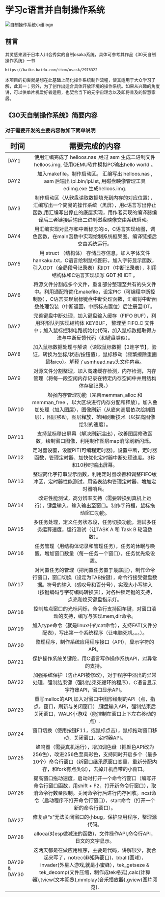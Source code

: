 # 学习c语言并自制操作系统

![自制操作系统小组logo](http://cqkj-dingding-monitor.oss-cn-hangzhou.aliyuncs.com/img/自制操作系统小组logo.jpg)

## 前言

其灵感来源于日本人川合秀实的自制osaka系统，具体可参考其作品《30天自制操作系统》一书

```html
https://baike.baidu.com/item/osask/2976322
```

本项目的初衷就是想在此基础上简化操作系统制作流程，使其适用于大众学习了解，此其一；另外，为了创作出适合具体开放环境的操作系统。如果从兴趣的角度讲，可以供单片机爱好者适用，也契合当下的元宇宙理念以及即将普及的智慧家居。

## 《30天自制操作系统》简要内容

### 对于需要开发的主要内容做如下简单说明

| <font size=5>时间</font> |              <font size=5>需要完成的内容</font>              |
| ------------------------ | :----------------------------------------------------------: |
| DAY1                     | 使用汇编完成了 helloos.nas ,经过 asm 生成二进制文件 helloos.img, 使用QEMU软件模拟PC输出hello world 。 |
| DAY2                     | 加入makefile。制作启动区。 汇编写出 helloos.nas , asm 后输出 ipl.bin/ipl.lst, 用磁盘映像管理工具 edimg.exe 生成helloos.img. |
| DAY3                     | 制作启动区（从软盘读取数据填充到内存的对应位置），汇编写出一个简易的操作系统（黑屏），用c语言写出停止函数,用汇编写出停止的底层实现，用作者实现的编译器编译后三者链接后输出二进制磁盘映像交由系统启动。 |
| DAY4                     | 用汇编实现对显存和中断标志的io，C语言实现绘图，调色函数，在main函数中实现绘制系统框架图。编译链接后交由系统运行。 |
| DAY5                     | 用 struct （结构体） 存储显存信息，加入字体文件hankaku.txt，C语言绘制鼠标图形，加入字符显示函数，引入GDT（全局段号记录表）和IDT（中断记录表），利用结构体和C语言实现读写 GDT 和 IDT 。 |
| DAY6                     | 将源文件分割成多个文件，重复部分整理至共有的头文件中。利用通配符简化makefile，设定PIC（可编程中断控制器），C语言实现鼠标键盘中断处理函数，汇编将中断函数处理包装（中断返回，中断标志置位）后注册至IDT。 |
| DAY7                     | 完善键盘中断处理，加入键盘输入缓存（FIFO BUF），利用环形队列实现结构体 KEYBUF， 整理至 FIFO.C 文件中；加入鼠标控制电路初始化代码，加入鼠标数据取得方法与中断反馈代码（和键盘类似）。 |
| DAY8                     | 加入鼠标数据处理与解读（读取鼠标数据【3连字节】，验证，转换为坐标/状态/按钮值），鼠标移动（频繁擦除重画鼠标ico）。解释了asmhead.nas头文件内容。 |
| DAY9                     | 对源文件分割整理，加入高速缓存检测，内存检测，内存管理（将每一段空闲内存记录在特定内存空间中并用结构体存储记录。） |
| DAY10                    | 增强内存管理功能（完善memman_alloc 和 memman_free ，以大区块进行内存分配和释放）。加入叠加处理（加入图层），图像刷新（从底向高层依次绘制图层），图层移动，图层释放，范围刷新技术（以提高图像绘制的速度）。 |
| DAY11                    | 支持鼠标移出屏幕（解决刷新溢出），改善图层修改函数，绘制窗口图像，利用制作图层map消除刷新闪烁。 |
| DAY12                    | 定时器设置，设置PIT(可编程定时器)，设置中断，定时器函数，管理定时器，加快优化定时器中断处理速度。3秒和10秒时输出屏幕。 |
| DAY13                    | 整理简化字符串显示函数，利用定时器改善和调整FIFO缓冲区，定时器性能测试，用链表结构管理定时器，增加定时器哨兵。 |
| DAY14                    | 改进性能测试，高分辨率支持（需要转换到真机上运行），键盘输入，输入输出至窗口。制作字符框，鼠标拖动窗口功能。 |
| DAY15                    | 多任务处理，定义任务状态段，任务切换功能，测试多任务运算速度，运行测试（让TASK A 和 Task B 轮流数数）。 |
| DAY16                    | 任务管理（用结构体记录和管理任务），任务的休眠与唤醒，增加窗口数量（每一任务一个窗口），任务优先级设置。 |
| DAY17                    | 对闲置任务的管理（把闲置任务置于最底层），制作命令行窗口，窗口切换（设定为TAB按键），命令行接受键盘数据。符号的输入（感叹号和百分号），实现大小写输入（按键编码与字符编码转换表），对各种锁定键的支持，点亮和熄灭键盘指示灯。 |
| DAY18                    | 控制焦点窗口的光标闪烁，命令行支持回车键，对窗口滚动的支持，编写与实现mem,dir命令。 |
| DAY19                    | 加入type命令（就是linux中的cat命令），支持FAT(文件分配表)，写出第一个系统程序（让电脑死机。。。）。 |
| DAY20                    |    整理程序，制作系统应用程序接口（API），显示字符的API。    |
| DAY21                    |  保护操作系统关键段，用C语言写作操作系统API，对异常的支持。  |
| DAY22                    | 加强系统保护（防止API被修改），对于程序中溢出的异常处理，强制结束键（强制结束死循环的程序），C语言显示字符串API，窗口显示API。 |
| DAY23                    | 重写malloc的API,加入对窗口中图形绘制的API（点，指点，窗口，刷新与关闭窗口）,键盘输入API，强制结束后关闭窗口，WALK小游戏（能控制在窗口上下左右移动的点）. |
| DAY24                    | 窗口切换（使用按键F11，或鼠标点击），鼠标拖动窗口移动，关闭窗口，定时器API。 |
| DAY25                    | 蜂鸣器（需要真机运行），增加调色盘（把颜色API改为256色），改进256色至真彩色，支持同时开启多个（最多10个）命令行窗口（新窗口继承原窗口变量，重新分配内存，和fork有点类似），去掉开机自带的小窗口。 |
| DAY26                    | 提高窗口拖动速度，启动时打开一个命令行窗口（编写开命令行窗口函数，用shift + F2，打开新命令行窗口），取消命令行数量限制。关闭命令行后进行内存回收。ncst命令（启动程序不打开命令行窗口），start命令（打开一个新的命令行窗口）。 |
| DAY27                    |   修复点“x”无法关闭窗口的小bug，保护应用程序，整理源代码。   |
| DAY28                    | alloca(对esp做减法的函数)，文件操作API,命令行API，日文的文字显示。 |
| DAY29 & DAY30            | 这两天都是在做应用程序，主要是代码，讲解很少，就合起来写了，notrec(非矩阵窗口)，bball(画球)，invader(外星人游戏,就是小蜜蜂），tek_getseze & tek_decomp(文件压缩，制作成tek格式),calc(计算器),tview(文本阅览),mmlplay(音乐播放器),gview(图片阅览). |



